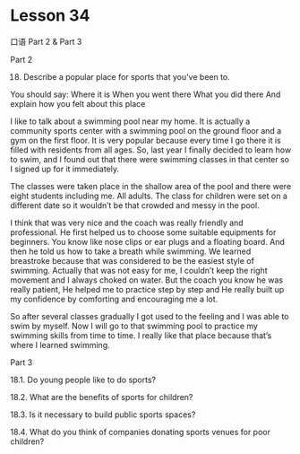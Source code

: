 # Lesson 34

口语 Part 2 & Part 3

Part 2

18.   Describe a popular place for sports that you've been to. 

You should say:
Where it is
When you went there
What you did there
And explain how you felt about this place

I like to talk about a swimming pool near my home. It is actually a community sports center with a swimming pool on the ground floor and a gym on the first floor. It is very popular because every time I go there it is filled with residents from all ages. So, last year I finally decided to learn how to swim, and I found out that there were swimming classes in that center so I signed up for it immediately.

The classes were taken place in the shallow area of the pool and there were eight students including me. All adults. The class for children were set on a different date so it wouldn’t be that crowded and messy in the pool.

I think that was very nice and the coach was really friendly and professional. He first helped us to choose some suitable equipments for beginners. You know like nose clips or ear plugs and a floating board. And then he told us how to take a breath while swimming. We learned breastroke because that was considered to be the easiest style of swimming. Actually that was not easy for me, I couldn’t keep the right movement and I always choked on water. But the coach you know he was really patient, He helped me to practice step by step and He really built up my confidence by comforting and encouraging me a lot.

So after several classes gradually I got used to the feeling and I was able to swim by myself. Now I will go to that swimming pool to practice my swimming skills from time to time. I really like that place because that’s where I learned swimming.


Part 3


18.1. Do young people like to do sports?



18.2. What are the benefits of sports for children?




18.3. Is it necessary to build public sports spaces?




18.4. What do you think of companies donating sports venues for poor children?





